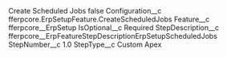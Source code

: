 <?xml version="1.0" encoding="UTF-8"?>
<CustomMetadata xmlns="http://soap.sforce.com/2006/04/metadata" xmlns:xsi="http://www.w3.org/2001/XMLSchema-instance" xmlns:xsd="http://www.w3.org/2001/XMLSchema">
    <label>Create Scheduled Jobs</label>
    <protected>false</protected>
    <values>
        <field>Configuration__c</field>
        <value xsi:type="xsd:string">fferpcore.ErpSetupFeature.CreateScheduledJobs</value>
    </values>
    <values>
        <field>Feature__c</field>
        <value xsi:type="xsd:string">fferpcore__ErpSetup</value>
    </values>
    <values>
        <field>IsOptional__c</field>
        <value xsi:type="xsd:string">Required</value>
    </values>
    <values>
        <field>StepDescription__c</field>
        <value xsi:type="xsd:string">fferpcore__ErpFeatureStepDescriptionErpSetupScheduledJobs</value>
    </values>
    <values>
        <field>StepNumber__c</field>
        <value xsi:type="xsd:double">1.0</value>
    </values>
    <values>
        <field>StepType__c</field>
        <value xsi:type="xsd:string">Custom Apex</value>
    </values>
</CustomMetadata>
